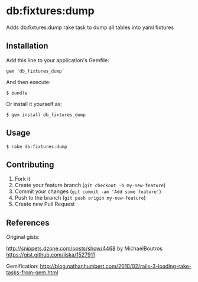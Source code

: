 # db:fixtures:dump

Adds db:fixtures:dump rake task to dump all tables into yaml fixtures

## Installation

Add this line to your application's Gemfile:

    gem 'db_fixtures_dump'

And then execute:

    $ bundle

Or install it yourself as:

    $ gem install db_fixtures_dump

## Usage

    $ rake db:fixtures:dump

## Contributing

1. Fork it
2. Create your feature branch (`git checkout -b my-new-feature`)
3. Commit your changes (`git commit -am 'Add some feature'`)
4. Push to the branch (`git push origin my-new-feature`)
5. Create new Pull Request

## References

Original gists:

http://snippets.dzone.com/posts/show/4468 by MichaelBoutros
https://gist.github.com/iiska/1527911


Gemification:
http://blog.nathanhumbert.com/2010/02/rails-3-loading-rake-tasks-from-gem.html
